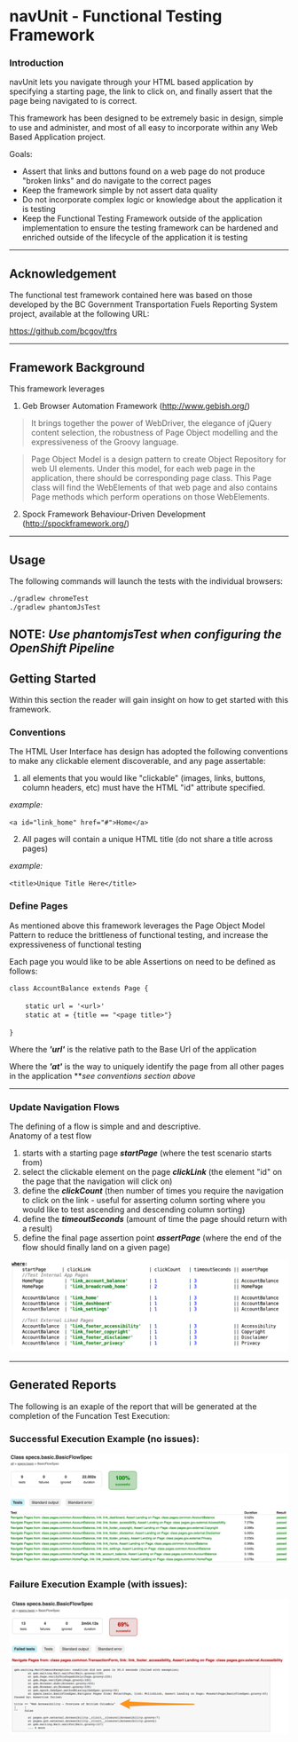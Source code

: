 # navUnit - Functional Testing Framework

### Introduction
navUnit lets you navigate through your HTML based application by specifying a starting page, the link to click on, and finally assert that the page being navigated to is correct.

This framework has been designed to be extremely basic in design, simple to use and administer, and most of all easy to incorporate within any Web Based Application project.
 
Goals:
  - Assert that links and buttons found on a web page do not produce "broken links" and do navigate to the correct pages
  - Keep the framework simple by not assert data quality
  - Do not incorporate complex logic or knowledge about the application it is testing
  - Keep the Functional Testing Framework outside of the application implementation to ensure the testing framework can be hardened and enriched outside of the lifecycle of the application it is testing

 ----

## Acknowledgement 
The functional test framework contained here was based on those developed by the BC Government Transportation Fuels Reporting System project, available at the following URL:

https://github.com/bcgov/tfrs

----
## Framework Background
This framework leverages 
1. Geb Browser Automation Framework (http://www.gebish.org/)

> It brings together the power of WebDriver, the elegance of jQuery content selection, the robustness of Page Object modelling and the expressiveness of the Groovy language.

> Page Object Model is a design pattern to create Object Repository for web UI elements.
  Under this model, for each web page in the application, there should be corresponding page class.
  This Page class will find the WebElements of that web page and also contains Page methods which perform operations on those WebElements.
 
2. Spock Framework
   Behaviour-Driven Development (http://spockframework.org/)

----

## Usage

The following commands will launch the tests with the individual browsers:

    ./gradlew chromeTest
    ./gradlew phantomJsTest
    
NOTE: ***Use phantomjsTest when configuring the OpenShift Pipeline***
----   

## Getting Started

Within this section the reader will gain insight on how to get started with this framework.

### Conventions
The HTML User Interface has design has adopted the following conventions to make any clickable element discoverable, and any page assertable:
 
1) all elements that you would like "clickable" (images, links, buttons, column headers, etc) must have the HTML "id" attribute specified.

*example:*

`<a id="link_home" href="#">Home</a>`

2) All pages will contain a unique HTML title (do not share a title across pages)

*example:*

`<title>Unique Title Here</title>`

### Define Pages

As mentioned above this framework leverages the Page Object Model Pattern to reduce the brittleness of functional testing, and increase the expressiveness of functional testing

Each page you would like to be able Assertions on need to be defined as follows:
```
class AccountBalance extends Page {

    static url = '<url>'
    static at = {title == "<page title>"}

}
```

Where the ***'url'*** is the relative path to the Base Url of the application

Where the ***'at'*** is the way to uniquely identify the page from all other pages in the application ***see conventions section above* 

----

### Update Navigation Flows

The defining of a flow is simple and and descriptive.  
Anatomy of a test flow 

1. starts with a starting page ***startPage*** (where the test scenario starts from)
2. select the clickable element on the page ***clickLink*** (the element "id" on the page that the navigation will click on)
3. define the ***clickCount*** (then number of times you require the navigation to click on the link - useful for asserting column sorting where you would like to test ascending and descending column sorting)
4. define the ***timeoutSeconds*** (amount of time the page should return with a result)
5. define the final page assertion point ***assertPage*** (where the end of the flow should finally land on a given page)

![Define Flows](documentation/images/defineFlows.png)

----
## Generated Reports
The following is an exaple of the report that will be generated at the completion of the Funcation Test Execution:

### Successful Execution Example (no issues):
![successes](documentation/images/testResultSample.png)

### Failure Execution Example (with issues):
![failures](documentation/images/testResultWithFailures.png)